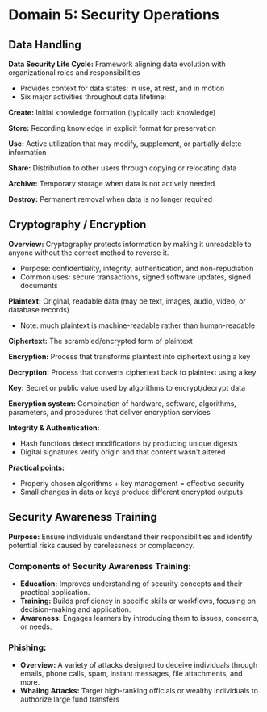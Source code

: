 # Domain 5: Security Operations

## Data Handling

**Data Security Life Cycle:** Framework aligning data evolution with organizational roles and responsibilities

-   Provides context for data states: in use, at rest, and in motion
-   Six major activities throughout data lifetime:

**Create:** Initial knowledge formation (typically tacit knowledge)

**Store:** Recording knowledge in explicit format for preservation

**Use:** Active utilization that may modify, supplement, or partially delete information

**Share:** Distribution to other users through copying or relocating data

**Archive:** Temporary storage when data is not actively needed

**Destroy:** Permanent removal when data is no longer required

## Cryptography / Encryption

**Overview:** Cryptography protects information by making it unreadable to anyone without the correct method to reverse it.

-   Purpose: confidentiality, integrity, authentication, and non-repudiation
-   Common uses: secure transactions, signed software updates, signed documents

**Plaintext:** Original, readable data (may be text, images, audio, video, or database records)

-   Note: much plaintext is machine-readable rather than human-readable

**Ciphertext:** The scrambled/encrypted form of plaintext

**Encryption:** Process that transforms plaintext into ciphertext using a key

**Decryption:** Process that converts ciphertext back to plaintext using a key

**Key:** Secret or public value used by algorithms to encrypt/decrypt data

**Encryption system:** Combination of hardware, software, algorithms, parameters, and procedures that deliver encryption services

**Integrity & Authentication:**

-   Hash functions detect modifications by producing unique digests
-   Digital signatures verify origin and that content wasn't altered

**Practical points:**

-   Properly chosen algorithms + key management = effective security
-   Small changes in data or keys produce different encrypted outputs

## Security Awareness Training

**Purpose:** Ensure individuals understand their responsibilities and identify potential risks caused by carelessness or complacency.

### Components of Security Awareness Training:

-   **Education:** Improves understanding of security concepts and their practical application.
-   **Training:** Builds proficiency in specific skills or workflows, focusing on decision-making and application.
-   **Awareness:** Engages learners by introducing them to issues, concerns, or needs.

### Phishing:

-   **Overview:** A variety of attacks designed to deceive individuals through emails, phone calls, spam, instant messages, file attachments, and more.
-   **Whaling Attacks:** Target high-ranking officials or wealthy individuals to authorize large fund transfers
